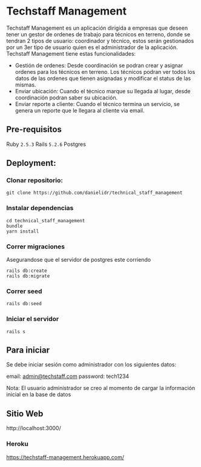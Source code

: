 # Techstaff Management

Techstaff Management es un aplicación dirigida a empresas que deseen tener un gestor de ordenes de trabajo para técnicos en terreno, donde se tendran 2 tipos de usuario: coordinador y técnico, estos serán gestionados por un 3er tipo de usuario quien es el administrador de la aplicación. 
Techstaff Management tiene estas funcionalidades:

- Gestión de ordenes: Desde coordinación se podran crear y asignar ordenes para los técnicos en terreno. Los técnicos podran ver todos los datos de las ordenes que tienen asignadas y modificar el status de las mismas.
- Enviar ubicación: Cuando el técnico marque su llegada al lugar, desde coordinación podran saber su ubicación.
- Enviar reporte a cliente: Cuando el técnico termina un servicio, se genera un reporte que le llegara al cliente via email.

## Pre-requisitos
Ruby `2.5.3`
Rails `5.2.6`
Postgres

## Deployment:

### Clonar repositorio:
```
git clone https://github.com/danielidr/technical_staff_management
```

### Instalar dependencias
```
cd technical_staff_management
bundle
yarn install
```

### Correr migraciones
Asegurandose que el servidor de postgres este corriendo
```
rails db:create
rails db:migrate
```
### Correr seed
```
rails db:seed
```
### Iniciar el servidor
```
rails s
```

## Para iniciar

Se debe iniciar sesión como administrador con los siguientes datos:

email: admin@techstaff.com
password: tech1234

Nota: El usuario administrador se creo al momento de cargar la información inicial en la base de datos


## Sitio Web
http://localhost:3000/

### Heroku
https://techstaff-management.herokuapp.com/